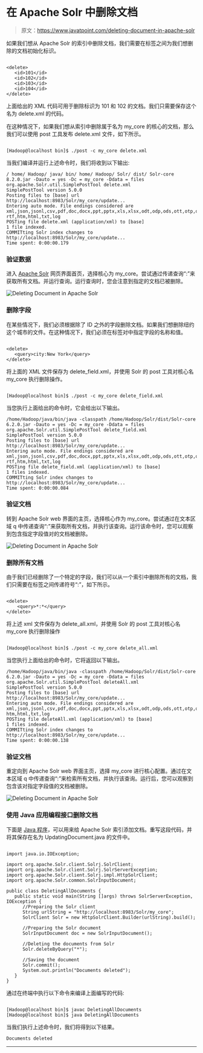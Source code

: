 # 在 Apache Solr 中删除文档

> 原文：<https://www.javatpoint.com/deleting-document-in-apache-solr>

如果我们想从 Apache Solr 的索引中删除文档，我们需要在标签之间为我们想删除的文档初始化标识。

```

<delete>   
   <id>101</id>   
   <id>102</id> 
   <id>103</id> 
   <id>104</id> 
</delete>

```

上面给出的 XML 代码可用于删除标识为 101 和 102 的文档。我们只需要保存这个名为 delete.xml 的代码。

在这种情况下，如果我们想从索引中删除属于名为 my_core 的核心的文档，那么我们可以使用 post 工具发布 delete.xml 文件，如下所示。

```

[Hadoop@localhost bin]$ ./post -c my_core delete.xml

```

当我们编译并运行上述命令时，我们将收到以下输出:

```
/ home/ Hadoop/ java/ bin/ home/ Hadoop/ Solr/ dist/ Solr-core
8.2.0.jar -Dauto = yes -Dc = my_core -Ddata = files 
org.apache.Solr.util.SimplePostTool delete.xml 
SimplePostTool version 5.0.0 
Posting files to [base] url http://localhost:8983/Solr/my_core/update... 
Entering auto mode. File endings considered are 
xml,json,jsonl,csv,pdf,doc,docx,ppt,pptx,xls,xlsx,odt,odp,ods,ott,otp,ots,
rtf,htm,html,txt,log 
POSTing file delete.xml (application/xml) to [base] 
1 file indexed. 
COMMITting Solr index changes to http://localhost:8983/Solr/my_core/update... 
Time spent: 0:00:00.179

```

### 验证数据

进入 [Apache Solr](https://www.javatpoint.com/apache-solr) 网页界面首页，选择核心为 my_core。尝试通过传递查询“:”来获取所有文档。并运行查询。运行查询时，您会注意到指定的文档已被删除。

![Deleting Document in Apache Solr](img/def36a52a13c861c7249d112907fdd57.png)

### 删除字段

在某些情况下，我们必须根据除了 ID 之外的字段删除文档。如果我们想删除纽约这个城市的文件。在这种情况下，我们必须在标签对中指定字段的名称和值。

```

<delete> 
   <query>city:New York</query> 
</delete>

```

将上面的 XML 文件保存为 delete_field.xml，并使用 Solr 的 post 工具对核心名 my_core 执行删除操作。

```

[Hadoop@localhost bin]$ ./post -c my_core delete_field.xml

```

当您执行上面给出的命令时，它会给出以下输出。

```
/home/Hadoop/java/bin/java -classpath /home/Hadoop/Solr/dist/Solr-core
6.2.0.jar -Dauto = yes -Dc = my_core -Ddata = files 
org.apache.Solr.util.SimplePostTool delete_field.xml 
SimplePostTool version 5.0.0 
Posting files to [base] url http://localhost:8983/Solr/my_core/update... 
Entering auto mode. File endings considered are 
xml,json,jsonl,csv,pdf,doc,docx,ppt,pptx,xls,xlsx,odt,odp,ods,ott,otp,ots,
rtf,htm,html,txt,log 
POSTing file delete_field.xml (application/xml) to [base] 
1 files indexed. 
COMMITting Solr index changes to http://localhost:8983/Solr/my_core/update... 
Time spent: 0:00:00.084

```

### 验证文档

转到 Apache Solr web 界面的主页，选择核心作为 my_core。尝试通过在文本区域 q 中传递查询“:”来获取所有文档，并执行该查询。运行该命令时，您可以观察到包含指定字段值对的文档被删除。

![Deleting Document in Apache Solr](img/32a137b99e05d61d65bd6949baee51f9.png)

### 删除所有文档

由于我们已经删除了一个特定的字段，我们可以从一个索引中删除所有的文档，我们只需要在标签之间传递符号“:”，如下所示。

```

<delete>
	<query>*:*</query>
</delete>

```

将上述 xml 文件保存为 delete_all.xml，并使用 Solr 的 post 工具对核心名 my_core 执行删除操作

```

[Hadoop@localhost bin]$ ./post -c my_core delete_all.xml

```

当您执行上面给出的命令时，它将返回以下输出。

```
/home/Hadoop/java/bin/java -classpath /home/Hadoop/Solr/dist/Solr-core
6.2.0.jar -Dauto = yes -Dc = my_core -Ddata = files 
org.apache.Solr.util.SimplePostTool deleteAll.xml 
SimplePostTool version 5.0.0 
Posting files to [base] url http://localhost:8983/Solr/my_core/update... 
Entering auto mode. File endings considered are 
xml,json,jsonl,csv,pdf,doc,docx,ppt,pptx,xls,xlsx,odt,odp,ods,ott,otp,ots,rtf,
htm,html,txt,log 
POSTing file deleteAll.xml (application/xml) to [base] 
1 files indexed. 
COMMITting Solr index changes to http://localhost:8983/Solr/my_core/update... 
Time spent: 0:00:00.138

```

### 验证文档

重定向到 Apache Solr web 界面主页，选择 my_core 进行核心配置。通过在文本区域 q 中传递查询“:”来检索所有文档，并执行该查询。运行后，您可以观察到包含该对指定字段值的文档被删除。

![Deleting Document in Apache Solr](img/a205c861cefd03187b1f5da381f6843f.png)

### 使用 Java 应用编程接口删除文档

下面是 [Java 程序](https://www.javatpoint.com/java-programs)，可以用来给 Apache Solr 索引添加文档。重写这段代码，并将其保存在名为 UpdatingDocument.java 的文件中。

```

import java.io.IOException;  

import org.apache.Solr.client.Solrj.SolrClient; 
import org.apache.Solr.client.Solrj.SolrServerException; 
import org.apache.Solr.client.Solrj.impl.HttpSolrClient; 
import org.apache.Solr.common.SolrInputDocument;  

public class DeletingAllDocuments { 
   public static void main(String []args) throws SolrServerException, IOException {
      //Preparing the Solr client 
      String urlString = "http://localhost:8983/Solr/my_core"; 
      SolrClient Solr = new HttpSolrClient.Builder(urlString).build();   

      //Preparing the Solr document 
      SolrInputDocument doc = new SolrInputDocument();   

      //Deleting the documents from Solr 
      Solr.deleteByQuery("*");        

      //Saving the document 
      Solr.commit(); 
      System.out.println("Documents deleted"); 
   } 
}

```

通过在终端中执行以下命令来编译上面编写的代码:

```

[Hadoop@localhost bin]$ javac DeletingAllDocuments 
[Hadoop@localhost bin]$ java DeletingAllDocuments

```

当我们执行上述命令时，我们将得到以下结果。

```
Documents deleted

```

* * *